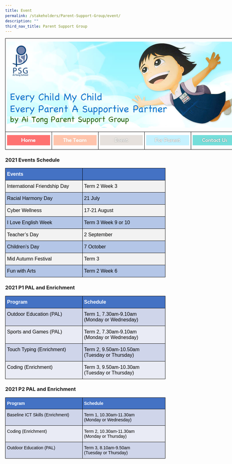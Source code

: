 ```yaml
---
title: Event
permalink: /stakeholders/Parent-Support-Group/event/
description: ""
third_nav_title: Parent Support Group
---
```

<style type="text/css">
.tg  {border-collapse:collapse;border-spacing:0;margin:0px auto;}
.tg td{border-color:black;border-style:solid;border-width:1px;font-family:Arial, sans-serif;font-size:14px;
  overflow:hidden;padding:10px 5px;word-break:normal;}
.tg th{border-color:black;border-style:solid;border-width:1px;font-family:Arial, sans-serif;font-size:14px;
  font-weight:normal;overflow:hidden;padding:10px 5px;word-break:normal;}
.tg .tg-baqh{text-align:center;vertical-align:top}
.tg .tg-8d8j{text-align:center;vertical-align:bottom}
</style>
<table class="tg" style="undefined;table-layout: fixed; width: 750px">
<colgroup>
<col style="width: 150px">
<col style="width: 150px">
<col style="width: 150px">
<col style="width: 150px">
<col style="width: 150px">
</colgroup>
<tbody>
  <tr>
    <td class="tg-baqh" colspan="5"><img src="/images/PSG%20Banner.jpeg" 
     style="width:100%"></td>
  </tr>
  <tr>
    <td class="tg-8d8j"><a href = "/stakeholders/Parent-Support-Group/parent-support-group/" target = "_self"> 
<img src="/images/home.jpeg"></a></td>
    <td class="tg-8d8j"><a href = "/stakeholders/Parent-Support-Group/the-team/" target = "_self"> 
<img src="/images/team.jpeg"></a></td>
    <td class="tg-8d8j"><a href = "/stakeholders/Parent-Support-Group/event/" target = "_self"> 
<img src="/images/event.jpeg"></a></td>
    <td class="tg-8d8j"><a href = "/stakeholders/Parent-Support-Group/for-parent/" target = "_self"> 
<img src="/images/parent.jpeg"></a></td>
    <td class="tg-8d8j"><a href = "/stakeholders/Parent-Support-Group/contact-us/" target = "_self"> 
<img src="/images/contact.jpeg"></a></td>
  </tr>
</tbody>
</table>

### 2021 Events Schedule

<style type="text/css">
.tg  {border-collapse:collapse;border-spacing:0;margin:0px auto;}
.tg td{border-color:black;border-style:solid;border-width:1px;font-family:Arial, sans-serif;font-size:14px;
  overflow:hidden;padding:10px 5px;word-break:normal;}
.tg th{border-color:black;border-style:solid;border-width:1px;font-family:Arial, sans-serif;font-size:14px;
  font-weight:normal;overflow:hidden;padding:10px 5px;word-break:normal;}
.tg .tg-hihz{background-color:#4472C4;color:#FFF;font-size:16px;font-weight:bold;text-align:left;vertical-align:top}
.tg .tg-qj0v{background-color:#4472C4;color:#454545;font-size:16px;text-align:left;vertical-align:top}
.tg .tg-yvyh{background-color:#F2F2F2;color:#454545;font-size:16px;text-align:left;vertical-align:top}
.tg .tg-15oc{background-color:#B4C6E7;color:#454545;font-size:16px;text-align:left;vertical-align:top}
</style>
<table class="tg" style="undefined;table-layout: fixed; width: 517px">
<colgroup>
<col style="width: 249px">
<col style="width: 268px">
</colgroup>
<tbody>
  <tr>
    <td class="tg-hihz"><span style="color:white">Events</span></td>
    <td class="tg-qj0v"></td>
  </tr>
  <tr>
    <td class="tg-yvyh"><span style="color:black">International Friendship Day</span></td>
    <td class="tg-yvyh"><span style="color:black">Term 2 Week 3</span></td>
  </tr>
  <tr>
    <td class="tg-15oc"><span style="color:black">Racial Harmony Day</span></td>
    <td class="tg-15oc"><span style="color:black">21 July</span></td>
  </tr>
  <tr>
    <td class="tg-yvyh"><span style="color:black">Cyber Wellness</span></td>
    <td class="tg-yvyh"><span style="color:black">17-21 August</span></td>
  </tr>
  <tr>
    <td class="tg-15oc"><span style="color:black">I Love English Week</span></td>
    <td class="tg-15oc"><span style="color:black">Term 3 Week 9 or 10</span></td>
  </tr>
  <tr>
    <td class="tg-yvyh"><span style="color:black">Teacher’s Day</span></td>
    <td class="tg-yvyh"><span style="color:black">2 September</span></td>
  </tr>
  <tr>
    <td class="tg-15oc"><span style="color:black">Children’s Day</span></td>
    <td class="tg-15oc"><span style="color:black">7 October</span></td>
  </tr>
  <tr>
    <td class="tg-yvyh"><span style="color:black">Mid Autumn Festival</span></td>
    <td class="tg-yvyh"><span style="color:black">Term 3</span></td>
  </tr>
  <tr>
    <td class="tg-15oc"><span style="color:black">Fun with Arts</span></td>
    <td class="tg-15oc"><span style="color:black">Term 2 Week 6</span></td>
  </tr>
</tbody>
</table>

### 2021 P1 PAL and Enrichment

<style type="text/css">
.tg  {border-collapse:collapse;border-spacing:0;margin:0px auto;}
.tg td{border-color:black;border-style:solid;border-width:1px;font-family:Arial, sans-serif;font-size:14px;
  overflow:hidden;padding:10px 5px;word-break:normal;}
.tg th{border-color:black;border-style:solid;border-width:1px;font-family:Arial, sans-serif;font-size:14px;
  font-weight:normal;overflow:hidden;padding:10px 5px;word-break:normal;}
.tg .tg-5lzf{background-color:#CFD5EA;color:#454545;font-size:16px;text-align:left;vertical-align:top}
.tg .tg-hihz{background-color:#4472C4;color:#FFF;font-size:16px;font-weight:bold;text-align:left;vertical-align:top}
.tg .tg-e1d1{background-color:#E9EBF5;color:#454545;font-size:16px;text-align:left;vertical-align:top}
</style>
<table class="tg" style="undefined;table-layout: fixed; width: 517px">
<colgroup>
<col style="width: 249px">
<col style="width: 268px">
</colgroup>
<tbody>
  <tr>
    <td class="tg-hihz"><span style="color:white">Program</span></td>
    <td class="tg-hihz"><span style="color:white">Schedule</span></td>
  </tr>
  <tr>
    <td class="tg-5lzf"><span style="color:black">Outdoor Education (PAL)</span></td>
    <td class="tg-5lzf"><span style="color:black">Term 1, 7.30am-9.10am</span><br><span style="color:black">(Monday or Wednesday)</span></td>
  </tr>
  <tr>
    <td class="tg-e1d1"><span style="color:black">Sports and Games (PAL)</span></td>
    <td class="tg-e1d1"><span style="color:black">Term 2, 7.30am-9.10am</span><br><span style="color:black">(Monday or Wednesday)</span></td>
  </tr>
  <tr>
    <td class="tg-5lzf"><span style="color:black">Touch Typing (Enrichment)</span></td>
    <td class="tg-5lzf"><span style="color:black">Term 2, 9.50am-10.50am</span><br><span style="color:black">(Tuesday or Thursday)</span></td>
  </tr>
  <tr>
    <td class="tg-e1d1"><span style="color:black">Coding (Enrichment)</span></td>
    <td class="tg-e1d1"><span style="color:black">Term 3, 9.50am-10.30am</span><br><span style="color:black">(Tuesday or Thursday)</span></td>
  </tr>
</tbody>
</table>

### 2021 P2 PAL and Enrichment

<style type="text/css">
.tg  {border-collapse:collapse;border-spacing:0;margin:0px auto;}
.tg td{border-color:black;border-style:solid;border-width:1px;font-family:Arial, sans-serif;font-size:14px;
  overflow:hidden;padding:10px 5px;word-break:normal;}
.tg th{border-color:black;border-style:solid;border-width:1px;font-family:Arial, sans-serif;font-size:14px;
  font-weight:normal;overflow:hidden;padding:10px 5px;word-break:normal;}
.tg .tg-x4vh{background-color:#E9EBF5;color:#454545;text-align:left;vertical-align:top}
.tg .tg-9auh{background-color:#4472C4;color:#FFF;font-weight:bold;text-align:left;vertical-align:top}
.tg .tg-n9r7{background-color:#CFD5EA;color:#454545;text-align:left;vertical-align:top}
</style>
<table class="tg" style="undefined;table-layout: fixed; width: 517px">
<colgroup>
<col style="width: 249px">
<col style="width: 268px">
</colgroup>
<tbody>
  <tr>
    <td class="tg-9auh"><span style="color:white">Program</span></td>
    <td class="tg-9auh"><span style="color:white">Schedule</span></td>
  </tr>
  <tr>
    <td class="tg-n9r7"><span style="color:black">Baseline ICT Skills (Enrichment)</span></td>
    <td class="tg-n9r7"><span style="color:black">Term 1, 10.30am-11.30am</span><br><span style="color:black">(Monday or Wednesday)</span></td>
  </tr>
  <tr>
    <td class="tg-x4vh"><span style="color:black">Coding (Enrichment)</span></td>
    <td class="tg-x4vh"><span style="color:black">Term 2, 10.30am-11.30am</span><br><span style="color:black">(Monday or Thursday)</span></td>
  </tr>
  <tr>
    <td class="tg-n9r7"><span style="color:black">Outdoor Education (PAL)</span></td>
    <td class="tg-n9r7"><span style="color:black">Term 3, 8.10am-9.50am</span><br><span style="color:black">(Tuesday or Thursday)</span></td>
  </tr>
</tbody>
</table>